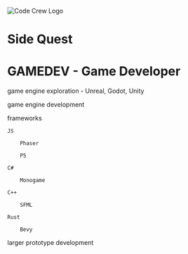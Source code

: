 ![Code Crew Logo](/Imgs/codecrewlogo.png  "image_tooltip")
# Side Quest

# GAMEDEV - Game Developer

game engine exploration - Unreal, Godot, Unity

game engine development

frameworks

    JS

        Phaser

        P5

    C#

        Monogame

    C++

        SFML

    Rust

        Bevy

larger prototype development